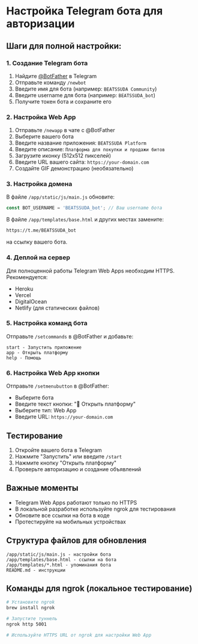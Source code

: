 # Настройка Telegram бота для авторизации

## Шаги для полной настройки:

### 1. Создание Telegram бота
1. Найдите [@BotFather](https://t.me/BotFather) в Telegram
2. Отправьте команду `/newbot`
3. Введите имя для бота (например: `BEATSSUDA Community`)
4. Введите username для бота (например: `BEATSSUDA_bot`)
5. Получите токен бота и сохраните его

### 2. Настройка Web App
1. Отправьте `/newapp` в чате с @BotFather
2. Выберите вашего бота
3. Введите название приложения: `BEATSSUDA Platform`
4. Введите описание: `Платформа для покупки и продажи битов`
5. Загрузите иконку (512x512 пикселей)
6. Введите URL вашего сайта: `https://your-domain.com`
7. Создайте GIF демонстрацию (необязательно)

### 3. Настройка домена
В файле `/app/static/js/main.js` обновите:
```javascript
const BOT_USERNAME = 'BEATSSUDA_bot'; // Ваш username бота
```

В файле `/app/templates/base.html` и других местах замените:
```html
https://t.me/BEATSSUDA_bot
```
на ссылку вашего бота.

### 4. Деплой на сервер
Для полноценной работы Telegram Web Apps необходим HTTPS. Рекомендуется:
- Heroku
- Vercel  
- DigitalOcean
- Netlify (для статических файлов)

### 5. Настройка команд бота
Отправьте `/setcommands` в @BotFather и добавьте:
```
start - Запустить приложение
app - Открыть платформу
help - Помощь
```

### 6. Настройка Web App кнопки
Отправьте `/setmenubutton` в @BotFather:
- Выберите бота
- Введите текст кнопки: "🎵 Открыть платформу"
- Выберите тип: Web App
- Введите URL: `https://your-domain.com`

## Тестирование

1. Откройте вашего бота в Telegram
2. Нажмите "Запустить" или введите `/start`
3. Нажмите кнопку "Открыть платформу"
4. Проверьте авторизацию и создание объявлений

## Важные моменты

- Telegram Web Apps работают только по HTTPS
- В локальной разработке используйте ngrok для тестирования
- Обновите все ссылки на бота в коде
- Протестируйте на мобильных устройствах

## Структура файлов для обновления

```
/app/static/js/main.js - настройки бота
/app/templates/base.html - ссылки на бота  
/app/templates/*.html - упоминания бота
README.md - инструкции
```

## Команды для ngrok (локальное тестирование)
```bash
# Установите ngrok
brew install ngrok

# Запустите туннель
ngrok http 5001

# Используйте HTTPS URL от ngrok для настройки Web App
```